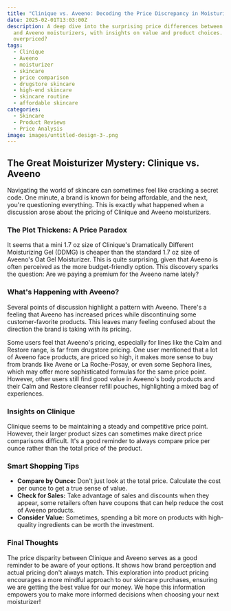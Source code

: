 ```yaml
---
title: "Clinique vs. Aveeno: Decoding the Price Discrepancy in Moisturizers"
date: 2025-02-01T13:03:00Z
description: A deep dive into the surprising price differences between Clinique
  and Aveeno moisturizers, with insights on value and product choices. Is Aveeno
  overpriced?
tags:
  - Clinique
  - Aveeno
  - moisturizer
  - skincare
  - price comparison
  - drugstore skincare
  - high-end skincare
  - skincare routine
  - affordable skincare
categories:
  - Skincare
  - Product Reviews
  - Price Analysis
image: images/untitled-design-3-.png
---
```

## The Great Moisturizer Mystery: Clinique vs. Aveeno

Navigating the world of skincare can sometimes feel like cracking a secret code. One minute, a brand is known for being affordable, and the next, you're questioning everything. This is exactly what happened when a discussion arose about the pricing of Clinique and Aveeno moisturizers.

### The Plot Thickens: A Price Paradox

It seems that a mini 1.7 oz size of Clinique's Dramatically Different Moisturizing Gel (DDMG) is cheaper than the standard 1.7 oz size of Aveeno's Oat Gel Moisturizer. This is quite surprising, given that Aveeno is often perceived as the more budget-friendly option. This discovery sparks the question: Are we paying a premium for the Aveeno name lately?

###  What's Happening with Aveeno?

Several points of discussion highlight a pattern with Aveeno. There's a feeling that Aveeno has increased prices while discontinuing some customer-favorite products. This leaves many feeling confused about the direction the brand is taking with its pricing.

Some users feel that Aveeno's pricing, especially for lines like the Calm and Restore range, is far from drugstore pricing. One user mentioned that a lot of Aveeno face products, are priced so high, it makes more sense to buy from brands like Avene or La Roche-Posay, or even some Sephora lines, which may offer more sophisticated formulas for the same price point. However, other users still find good value in Aveeno's body products and their Calm and Restore cleanser refill pouches, highlighting a mixed bag of experiences.

### Insights on Clinique

Clinique seems to be maintaining a steady and competitive price point. However, their larger product sizes can sometimes make direct price comparisons difficult. It's a good reminder to always compare price per ounce rather than the total price of the product.

### Smart Shopping Tips

*   **Compare by Ounce:**  Don't just look at the total price. Calculate the cost per ounce to get a true sense of value.
*   **Check for Sales:** Take advantage of sales and discounts when they appear, some retailers often have coupons that can help reduce the cost of Aveeno products. 
*   **Consider Value:** Sometimes, spending a bit more on products with high-quality ingredients can be worth the investment.

###  Final Thoughts

The price disparity between Clinique and Aveeno serves as a good reminder to be aware of your options. It shows how brand perception and actual pricing don't always match. This exploration into product pricing encourages a more mindful approach to our skincare purchases, ensuring we are getting the best value for our money. We hope this information empowers you to make more informed decisions when choosing your next moisturizer!
